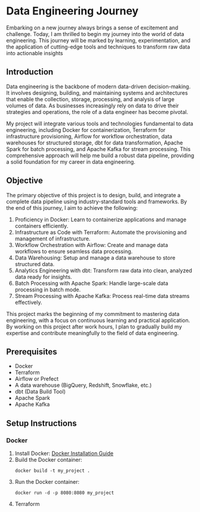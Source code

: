 # Data Engineering Journey

Embarking on a new journey always brings a sense of excitement and challenge. Today, I am thrilled to begin my journey into the world of data engineering. This journey will be marked by learning, experimentation, and the application of cutting-edge tools and techniques to transform raw data into actionable insights

## Introduction

Data engineering is the backbone of modern data-driven decision-making. It involves designing, building, and maintaining systems and architectures that enable the collection, storage, processing, and analysis of large volumes of data. As businesses increasingly rely on data to drive their strategies and operations, the role of a data engineer has become pivotal.

My project will integrate various tools and technologies fundamental to data engineering, including Docker for containerization, Terraform for infrastructure provisioning, Airflow for workflow orchestration, data warehouses for structured storage, dbt for data transformation, Apache Spark for batch processing, and Apache Kafka for stream processing. This comprehensive approach will help me build a robust data pipeline, providing a solid foundation for my career in data engineering.

## Objective

The primary objective of this project is to design, build, and integrate a complete data pipeline using industry-standard tools and frameworks. By the end of this journey, I aim to achieve the following:

1. Proficiency in Docker: Learn to containerize applications and manage containers efficiently.
2. Infrastructure as Code with Terraform: Automate the provisioning and management of infrastructure.
3. Workflow Orchestration with Airflow: Create and manage data workflows to ensure seamless data processing.
4. Data Warehousing: Setup and manage a data warehouse to store structured data.
5. Analytics Engineering with dbt: Transform raw data into clean, analyzed data ready for insights.
6. Batch Processing with Apache Spark: Handle large-scale data processing in batch mode.
7. Stream Processing with Apache Kafka: Process real-time data streams effectively.

This project marks the beginning of my commitment to mastering data engineering, with a focus on continuous learning and practical application. By working on this project after work hours, I plan to gradually build my expertise and contribute meaningfully to the field of data engineering.


## Prerequisites
- Docker
- Terraform
- Airflow or Prefect
- A data warehouse (BigQuery, Redshift, Snowflake, etc.)
- dbt (Data Build Tool)
- Apache Spark
- Apache Kafka

## Setup Instructions

### Docker
1. Install Docker: [Docker Installation Guide](https://docs.docker.com/get-docker/)
2. Build the Docker container:
   ```
   docker build -t my_project . 
3. Run the Docker container:
   ```
   docker run -d -p 8080:8080 my_project

4. Terraform


   
